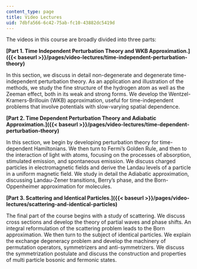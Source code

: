 ```yaml
---
content_type: page
title: Video Lectures
uid: 7dbfa566-6c42-75ab-fc10-43882dc5419d
---
```


The videos in this course are broadly divided into three parts:

**[Part 1. Time Independent Perturbation Theory and WKB Approximation.]({{< baseurl >}}/pages/video-lectures/time-independent-perturbation-theory)**

In this section, we discuss in detail non-degenerate and degenerate time-independent perturbation theory. As an application and illustration of the methods, we study the fine structure of the hydrogen atom as well as the Zeeman effect, both in its weak and strong forms. We develop the Wentzel-Kramers-Brillouin (WKB) approximation, useful for time-independent problems that involve potentials with slow-varying spatial dependence.

**[Part 2. Time Dependent Perturbation Theory and Adiabatic Approximation.]({{< baseurl >}}/pages/video-lectures/time-dependent-perturbation-theory)** 

In this section, we begin by developing perturbation theory for time-dependent Hamiltonians. We then turn to Fermi’s Golden Rule, and then to the interaction of light with atoms, focusing on the processes of absorption, stimulated emission, and spontaneous emission. We discuss charged particles in electromagnetic fields and derive the Landau levels of a particle in a uniform magnetic field. We study in detail the Adiabatic approximation, discussing Landau-Zener transitions, Berry’s phase, and the Born-Oppenheimer approximation for molecules.

**[Part 3. Scattering and Identical Particles.]({{< baseurl >}}/pages/video-lectures/scattering-and-identical-particles)** 

The final part of the course begins with a study of scattering. We discuss cross sections and develop the theory of partial waves and phase shifts. An integral reformulation of the scattering problem leads to the Born approximation. We then turn to the subject of identical particles. We explain the exchange degeneracy problem and develop the machinery of permutation operators, symmetrizers and anti-symmetrizers. We discuss the symmetrization postulate and discuss the construction and properties of multi particle bosonic and fermonic states.